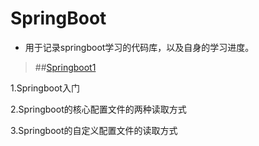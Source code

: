 # SpringBoot

* 用于记录springboot学习的代码库，以及自身的学习进度。

>##[Springboot1](https://kxind.cn)

1.Springboot入门

2.Springboot的核心配置文件的两种读取方式

3.Springboot的自定义配置文件的读取方式

 
